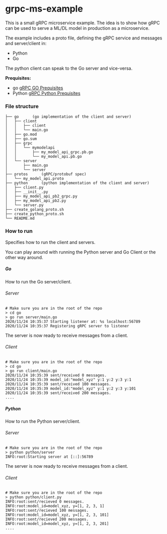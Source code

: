 # grpc-ms-example
This is a small gRPC microservice example. The idea is to show how gRPC can be used to serve a ML/DL model in production as a microservice.


The example includes a proto file, defining the gRPC service and messages and server/client in:
- Python
- Go

The python client can speak to the Go server and vice-versa.

**Prequisites:**
- go [gRPC GO Prequisites](https://grpc.io/docs/languages/go/quickstart/#prerequisites)
- Python [gRPC Python Prequisites](https://grpc.io/docs/languages/python/quickstart/#prerequisites)

### File structure
```
├── go      (go implementation of the client and server)
│   ├── client
│   │   ├── client
│   │   └── main.go
│   ├── go.mod
│   ├── go.sum
│   ├── grpc
│   │   └── mymodelapi
│   │       ├── my_model_api_grpc.pb.go
│   │       └── my_model_api.pb.go
│   └── server
│       ├── main.go
│       └── server
├── protos      (gRPC/protobuf spec)
│   └── my_model_api.proto
├── python      (python implementation of the client and server)
│   ├── client.py
│   ├── __init__.py
│   ├── my_model_api_pb2_grpc.py
│   ├── my_model_api_pb2.py
│   └── server.py
├── create_golang_proto.sh
├── create_python_proto.sh
└── README.md
```

### How to run 
Specifies how to run the client and servers.

You can play around with running the Python server and Go Client or the other way around.

##### Go 
How to run the Go server/client.

###### Server
```
# Make sure you are in the root of the repo
> cd go
> go run server/main.go
2020/11/24 10:35:37 Starting listener at: %s localhost:56789
2020/11/24 10:35:37 Registering gRPC server to listener
```

The server is now ready to receive messages from a client.


###### Client
```
# Make sure you are in the root of the repo
> cd go
> go run client/main.go
2020/11/24 10:35:39 sent/received 0 messages.
2020/11/24 10:35:39 model_id:"model_xyz" y:1 y:2 y:3 y:1
2020/11/24 10:35:39 sent/received 100 messages.
2020/11/24 10:35:39 model_id:"model_xyz" y:1 y:2 y:3 y:101
2020/11/24 10:35:39 sent/received 200 messages.
....
```
##### Python
How to run the Python server/client.

###### Server
```
# Make sure you are in the root of the repo
> python python/server
INFO:root:Starting server at [::]:56789
```

The server is now ready to receive messages from a client.

###### Client
```
# Make sure you are in the root of the repo
> python python/client.py
INFO:root:sent/recieved 0 messages.
INFO:root:model_id=model_xyz, y=[1, 2, 3, 1]
INFO:root:sent/recieved 100 messages.
INFO:root:model_id=model_xyz, y=[1, 2, 3, 101]
INFO:root:sent/recieved 200 messages.
INFO:root:model_id=model_xyz, y=[1, 2, 3, 201]
....
```
